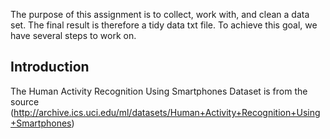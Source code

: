 The purpose of this assignment is to collect, work with, and clean a data set. The final result is therefore a tidy data txt file. To achieve this goal, we have several steps to work on.

## Introduction
The Human Activity Recognition Using Smartphones Dataset is from the source (http://archive.ics.uci.edu/ml/datasets/Human+Activity+Recognition+Using+Smartphones)
